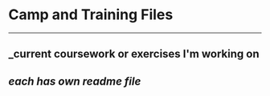 # Camp and Training Files
---
_current coursework or exercises I'm working on
---
_each has own readme file_
---
